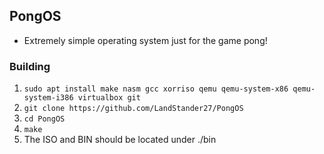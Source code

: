 ## PongOS
- Extremely simple operating system just for the game pong!

### Building
1. `sudo apt install make nasm gcc xorriso qemu qemu-system-x86 qemu-system-i386 virtualbox git`
2. `git clone https://github.com/LandStander27/PongOS`
3. `cd PongOS`
4. `make`
5. The ISO and BIN should be located under ./bin